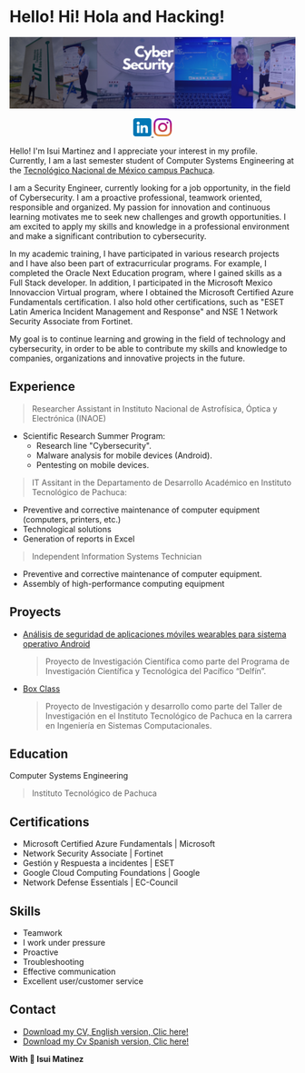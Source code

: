 # Hello! Hi! Hola and Hacking!
![Banner](https://github.com/IsuiLugo/IsuiLugo/blob/main/Images/Banner%20Para%20LinkedIn%20Desarrollador%20De%20Software%20Moderno%20Negro%20(1).png?raw=true)
<div align="center">
  <a href="https://www.linkedin.com/in/isui-lugo-martinez">
    <img src="https://github.com/IsuiLugo/IsuiLugo/blob/main/Images/linkedin.png?raw=true" alt="Linkedin">
  </a>
  <a href="https://www.instagram.com/isui_lugo_/">
    <img src="https://github.com/IsuiLugo/IsuiLugo/blob/main/Images/instagram.png?raw=true" alt="Instagram">
  </a>
</div>

Hello! I'm Isui Martinez and I appreciate your interest in my profile. Currently, I am a last semester student of Computer Systems Engineering at the [Tecnológico Nacional de México campus Pachuca](http://pachuca.tecnm.mx/index.php).  

I am a Security Engineer, currently looking for a job opportunity, in the field of Cybersecurity. I am a proactive professional, teamwork oriented, responsible and organized. My passion for innovation and continuous learning motivates me to seek new challenges and growth opportunities. I am excited to apply my skills and knowledge in a professional environment and make a significant contribution to cybersecurity.  

In my academic training, I have participated in various research projects and I have also been part of extracurricular programs. For example, I completed the Oracle Next Education program, where I gained skills as a Full Stack developer. In addition, I participated in the Microsoft Mexico Innovaccion Virtual program, where I obtained the Microsoft Certified Azure Fundamentals certification. I also hold other certifications, such as "ESET Latin America Incident Management and Response" and NSE 1 Network Security Associate from Fortinet.

My goal is to continue learning and growing in the field of technology and cybersecurity, in order to be able to contribute my skills and knowledge to companies, organizations and innovative projects in the future.

## Experience
> Researcher Assistant in Instituto Nacional de Astrofísica, Óptica y Electrónica (INAOE)
  - Scientific Research Summer Program:
    - Research line "Cybersecurity".
    - Malware analysis for mobile devices (Android).
    - Pentesting on mobile devices.
   
> IT Assitant in the Departamento de Desarrollo Académico en Instituto Tecnológico de Pachuca:
  * Preventive and corrective maintenance of computer equipment (computers, printers, etc.)
  * Technological solutions
  * Generation of reports in Excel

> Independent Information Systems Technician
  * Preventive and corrective maintenance of computer equipment.
  * Assembly of high-performance computing equipment


## Proyects
- [Análisis de seguridad de aplicaciones móviles wearables para sistema operativo Android](https://github.com/IsuiLugo/Verano-Cientifico-Delfin-INAOE-CCC-TECNM_PACHUCA)
  > Proyecto de Investigación Científica como parte del Programa de Investigación Científica y Tecnológica del Pacífico “Delfín”.

- [Box Class](https://www.boxclass.net)
  > Proyecto de Investigación y desarrollo como parte del Taller de Investigación en el Instituto Tecnológico de Pachuca en la carrera en Ingeniería en Sistemas Computacionales.

## Education
Computer Systems Engineering
 > Instituto Tecnológico de Pachuca
## Certifications
* Microsoft Certified Azure Fundamentals | Microsoft
* Network Security Associate | Fortinet
* Gestión y Respuesta a incidentes | ESET
* Google Cloud Computing Foundations | Google
* Network Defense Essentials | EC-Council
## Skills
* Teamwork
* I work under pressure
* Proactive
* Troubleshooting
* Effective communication
* Excellent user/customer service

     
## Contact
- [Download my CV, English version, Clic here!](https://github.com/IsuiLugo/IsuiLugo/blob/77321637479dc4c648540fe1e5eab0902671723d/Images/cv%20isui%20Azul%20ver%20english.pdf)
- [Download my Cv Spanish version, Clic here!](https://github.com/IsuiLugo/IsuiLugo/blob/main/Images/cv%20isui%20martinez%20espa%C3%B1ol%20azul%20obscuro%20(2).pdf)

**With 💙 Isui Matinez**

